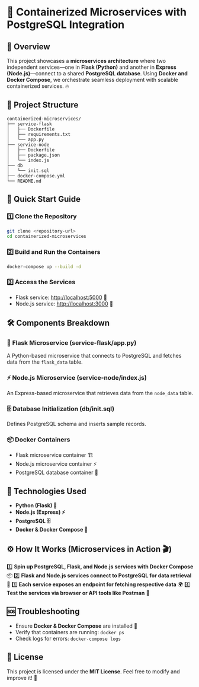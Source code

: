 # 🚀 Containerized Microservices with PostgreSQL Integration

## 🌟 Overview
This project showcases a **microservices architecture** where two independent services—one in **Flask (Python)** and another in **Express (Node.js)**—connect to a shared **PostgreSQL database**. Using **Docker and Docker Compose**, we orchestrate seamless deployment with scalable containerized services. 🔥

## 📂 Project Structure
```
containerized-microservices/
├── service-flask
│   ├── Dockerfile
│   ├── requirements.txt
│   └── app.py
├── service-node
│   ├── Dockerfile
│   ├── package.json
│   └── index.js
├── db
│   └── init.sql
├── docker-compose.yml
└── README.md
```

## 🚀 Quick Start Guide

### 1️⃣ Clone the Repository
```bash
git clone <repository-url>
cd containerized-microservices
```

### 2️⃣ Build and Run the Containers
```bash
docker-compose up --build -d
```

### 3️⃣ Access the Services
- Flask service: [http://localhost:5000](http://localhost:5000) 🐍
- Node.js service: [http://localhost:3000](http://localhost:3000) 🚀

## 🛠 Components Breakdown
### 🐍 **Flask Microservice (service-flask/app.py)**
A Python-based microservice that connects to PostgreSQL and fetches data from the `flask_data` table.

### ⚡ **Node.js Microservice (service-node/index.js)**
An Express-based microservice that retrieves data from the `node_data` table.

### 🗄 **Database Initialization (db/init.sql)**
Defines PostgreSQL schema and inserts sample records.

### 📦 **Docker Containers**
- Flask microservice container 🏗
- Node.js microservice container ⚡
- PostgreSQL database container 💾

## 🔧 Technologies Used
- **Python (Flask) 🐍**
- **Node.js (Express) ⚡**
- **PostgreSQL 🗄**
- **Docker & Docker Compose 🐳**

## ⚙️ How It Works (Microservices in Action 🎬)
1️⃣ **Spin up PostgreSQL, Flask, and Node.js services with Docker Compose** 📦
2️⃣ **Flask and Node.js services connect to PostgreSQL for data retrieval** 🔄
3️⃣ **Each service exposes an endpoint for fetching respective data** 🌍
4️⃣ **Test the services via browser or API tools like Postman** 🎯

## 🆘 Troubleshooting
- Ensure **Docker & Docker Compose** are installed 🐳
- Verify that containers are running: `docker ps`
- Check logs for errors: `docker-compose logs`

## 📜 License
This project is licensed under the **MIT License**. Feel free to modify and improve it! 🚀

